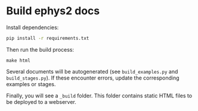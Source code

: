 # Build ephys2 docs

Install dependencies:
```bash
pip install -r requirements.txt
```

Then run the build process:
```
make html
```

Several documents will be autogenerated (see `build_examples.py` and `build_stages.py`). If these encounter errors, update the corresponding examples or stages. 

Finally, you will see a `_build` folder. This folder contains static HTML files to be deployed to a webserver.